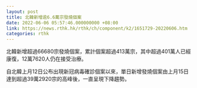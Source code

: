 ```yaml
---
layout: post
title: 北韓新增逾6.6萬宗發燒個案
date: 2022-06-06 05:57:46.000000000 +08:00
link: https://news.rthk.hk/rthk/ch/component/k2/1651729-20220606.htm
categories: rthk
---
```


北韓新增超過66680宗發燒個案，累計個案超過413萬宗，其中超過401萬人已經康復，12萬7620人仍在接受治療。

自北韓上月12日公布出現新冠病毒確診個案以來，單日新增發燒個案由上月15日達到超過39萬2920宗的高峰後，一直呈現下降趨勢。
